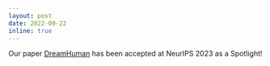 ```yaml
---
layout: post
date: 2022-09-22
inline: true
---
```


Our paper [DreamHuman](https://dream-human.github.io) has been accepted at NeurIPS 2023 as a Spotlight!

